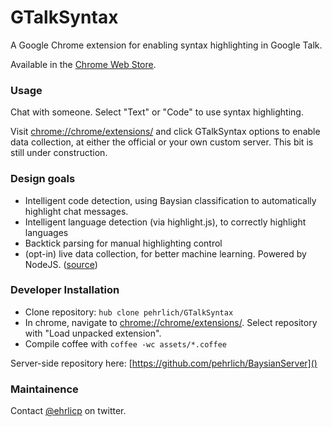 # GTalkSyntax

A Google Chrome extension for enabling syntax highlighting in Google Talk.

Available in the [Chrome Web Store](https://chrome.google.com/webstore/detail/gtalksyntax/okpdnaeoefggpaccmolhoaiffmmdoool).

### Usage
Chat with someone.  Select "Text" or "Code" to use syntax highlighting.

Visit [chrome://chrome/extensions/]() and click GTalkSyntax options to enable data collection, at either the official or your own custom server.  This bit is still under construction.


### Design goals 
* Intelligent code detection, using Baysian classification to automatically highlight chat messages.
* Intelligent language detection (via highlight.js), to correctly highlight languages
* Backtick parsing for manual highlighting control
* (opt-in) live data collection, for better machine learning.  Powered by NodeJS. ([source](https://github.com/pehrlich/BaysianServer))


### Developer Installation
 * Clone repository: `hub clone pehrlich/GTalkSyntax`
 * In chrome, navigate to [chrome://chrome/extensions/]().
   Select repository with "Load unpacked extension".
 * Compile coffee with `coffee -wc assets/*.coffee`

Server-side repository here:
[https://github.com/pehrlich/BaysianServer]()

### Maintainence
Contact [@ehrlicp](twitter.com/ehrlicp) on twitter.
